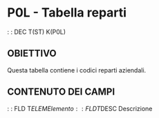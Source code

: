 # P0L - Tabella reparti
 :  : DEC T(ST) K(P0L)
## OBIETTIVO
Questa tabella contiene i codici reparti aziendali.
## CONTENUTO DEI CAMPI
 :  : FLD T$ELEM Elemento
 :  : FLD T$DESC Descrizione

